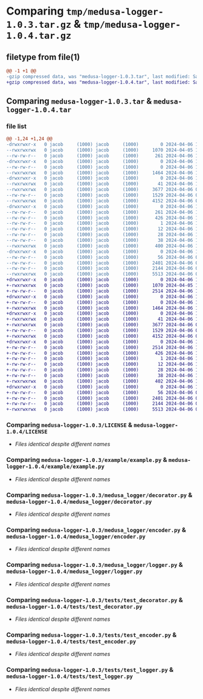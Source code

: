 # Comparing `tmp/medusa-logger-1.0.3.tar.gz` & `tmp/medusa-logger-1.0.4.tar.gz`

## filetype from file(1)

```diff
@@ -1 +1 @@
-gzip compressed data, was "medusa-logger-1.0.3.tar", last modified: Sat Apr  6 16:57:24 2024, max compression
+gzip compressed data, was "medusa-logger-1.0.4.tar", last modified: Sat Apr  6 16:59:32 2024, max compression
```

## Comparing `medusa-logger-1.0.3.tar` & `medusa-logger-1.0.4.tar`

### file list

```diff
@@ -1,24 +1,24 @@
-drwxrwxr-x   0 jacob     (1000) jacob     (1000)        0 2024-04-06 16:57:24.414468 medusa-logger-1.0.3/
--rwxrwxrwx   0 jacob     (1000) jacob     (1000)     1070 2024-04-05 16:36:38.000000 medusa-logger-1.0.3/LICENSE
--rw-rw-r--   0 jacob     (1000) jacob     (1000)      261 2024-04-06 16:57:24.410468 medusa-logger-1.0.3/PKG-INFO
-drwxrwxr-x   0 jacob     (1000) jacob     (1000)        0 2024-04-06 16:57:24.410468 medusa-logger-1.0.3/example/
--rw-rw-r--   0 jacob     (1000) jacob     (1000)        0 2024-04-06 15:39:29.000000 medusa-logger-1.0.3/example/__init__.py
--rwxrwxrwx   0 jacob     (1000) jacob     (1000)     1464 2024-04-06 16:22:30.000000 medusa-logger-1.0.3/example/example.py
-drwxrwxr-x   0 jacob     (1000) jacob     (1000)        0 2024-04-06 16:57:24.410468 medusa-logger-1.0.3/medusa_logger/
--rwxrwxrwx   0 jacob     (1000) jacob     (1000)       41 2024-04-06 16:22:42.000000 medusa-logger-1.0.3/medusa_logger/__init__.py
--rwxrwxrwx   0 jacob     (1000) jacob     (1000)     3677 2024-04-06 06:46:18.000000 medusa-logger-1.0.3/medusa_logger/decorator.py
--rw-rw-r--   0 jacob     (1000) jacob     (1000)     1529 2024-04-06 06:49:50.000000 medusa-logger-1.0.3/medusa_logger/encoder.py
--rwxrwxrwx   0 jacob     (1000) jacob     (1000)     4152 2024-04-06 04:36:41.000000 medusa-logger-1.0.3/medusa_logger/logger.py
-drwxrwxr-x   0 jacob     (1000) jacob     (1000)        0 2024-04-06 16:57:24.410468 medusa-logger-1.0.3/medusa_logger.egg-info/
--rw-rw-r--   0 jacob     (1000) jacob     (1000)      261 2024-04-06 16:57:24.000000 medusa-logger-1.0.3/medusa_logger.egg-info/PKG-INFO
--rw-rw-r--   0 jacob     (1000) jacob     (1000)      426 2024-04-06 16:57:24.000000 medusa-logger-1.0.3/medusa_logger.egg-info/SOURCES.txt
--rw-rw-r--   0 jacob     (1000) jacob     (1000)        1 2024-04-06 16:57:24.000000 medusa-logger-1.0.3/medusa_logger.egg-info/dependency_links.txt
--rw-rw-r--   0 jacob     (1000) jacob     (1000)       12 2024-04-06 16:57:24.000000 medusa-logger-1.0.3/medusa_logger.egg-info/requires.txt
--rw-rw-r--   0 jacob     (1000) jacob     (1000)       28 2024-04-06 16:57:24.000000 medusa-logger-1.0.3/medusa_logger.egg-info/top_level.txt
--rw-rw-r--   0 jacob     (1000) jacob     (1000)       38 2024-04-06 16:57:24.414468 medusa-logger-1.0.3/setup.cfg
--rwxrwxrwx   0 jacob     (1000) jacob     (1000)      400 2024-04-06 16:57:24.000000 medusa-logger-1.0.3/setup.py
-drwxrwxr-x   0 jacob     (1000) jacob     (1000)        0 2024-04-06 16:57:24.410468 medusa-logger-1.0.3/tests/
--rw-rw-r--   0 jacob     (1000) jacob     (1000)       56 2024-04-06 04:57:59.000000 medusa-logger-1.0.3/tests/__init__.py
--rw-rw-r--   0 jacob     (1000) jacob     (1000)     2401 2024-04-06 05:38:53.000000 medusa-logger-1.0.3/tests/test_decorator.py
--rw-rw-r--   0 jacob     (1000) jacob     (1000)     2144 2024-04-06 05:42:53.000000 medusa-logger-1.0.3/tests/test_encoder.py
--rwxrwxrwx   0 jacob     (1000) jacob     (1000)     5513 2024-04-06 05:54:38.000000 medusa-logger-1.0.3/tests/test_logger.py
+drwxrwxr-x   0 jacob     (1000) jacob     (1000)        0 2024-04-06 16:59:32.264231 medusa-logger-1.0.4/
+-rwxrwxrwx   0 jacob     (1000) jacob     (1000)     1070 2024-04-05 16:36:38.000000 medusa-logger-1.0.4/LICENSE
+-rw-rw-r--   0 jacob     (1000) jacob     (1000)     2514 2024-04-06 16:59:32.264231 medusa-logger-1.0.4/PKG-INFO
+drwxrwxr-x   0 jacob     (1000) jacob     (1000)        0 2024-04-06 16:59:32.264231 medusa-logger-1.0.4/example/
+-rw-rw-r--   0 jacob     (1000) jacob     (1000)        0 2024-04-06 15:39:29.000000 medusa-logger-1.0.4/example/__init__.py
+-rwxrwxrwx   0 jacob     (1000) jacob     (1000)     1464 2024-04-06 16:22:30.000000 medusa-logger-1.0.4/example/example.py
+drwxrwxr-x   0 jacob     (1000) jacob     (1000)        0 2024-04-06 16:59:32.264231 medusa-logger-1.0.4/medusa_logger/
+-rwxrwxrwx   0 jacob     (1000) jacob     (1000)       41 2024-04-06 16:22:42.000000 medusa-logger-1.0.4/medusa_logger/__init__.py
+-rwxrwxrwx   0 jacob     (1000) jacob     (1000)     3677 2024-04-06 06:46:18.000000 medusa-logger-1.0.4/medusa_logger/decorator.py
+-rw-rw-r--   0 jacob     (1000) jacob     (1000)     1529 2024-04-06 06:49:50.000000 medusa-logger-1.0.4/medusa_logger/encoder.py
+-rwxrwxrwx   0 jacob     (1000) jacob     (1000)     4152 2024-04-06 04:36:41.000000 medusa-logger-1.0.4/medusa_logger/logger.py
+drwxrwxr-x   0 jacob     (1000) jacob     (1000)        0 2024-04-06 16:59:32.264231 medusa-logger-1.0.4/medusa_logger.egg-info/
+-rw-rw-r--   0 jacob     (1000) jacob     (1000)     2514 2024-04-06 16:59:32.000000 medusa-logger-1.0.4/medusa_logger.egg-info/PKG-INFO
+-rw-rw-r--   0 jacob     (1000) jacob     (1000)      426 2024-04-06 16:59:32.000000 medusa-logger-1.0.4/medusa_logger.egg-info/SOURCES.txt
+-rw-rw-r--   0 jacob     (1000) jacob     (1000)        1 2024-04-06 16:59:32.000000 medusa-logger-1.0.4/medusa_logger.egg-info/dependency_links.txt
+-rw-rw-r--   0 jacob     (1000) jacob     (1000)       12 2024-04-06 16:59:32.000000 medusa-logger-1.0.4/medusa_logger.egg-info/requires.txt
+-rw-rw-r--   0 jacob     (1000) jacob     (1000)       28 2024-04-06 16:59:32.000000 medusa-logger-1.0.4/medusa_logger.egg-info/top_level.txt
+-rw-rw-r--   0 jacob     (1000) jacob     (1000)       38 2024-04-06 16:59:32.264231 medusa-logger-1.0.4/setup.cfg
+-rwxrwxrwx   0 jacob     (1000) jacob     (1000)      402 2024-04-06 16:59:31.000000 medusa-logger-1.0.4/setup.py
+drwxrwxr-x   0 jacob     (1000) jacob     (1000)        0 2024-04-06 16:59:32.264231 medusa-logger-1.0.4/tests/
+-rw-rw-r--   0 jacob     (1000) jacob     (1000)       56 2024-04-06 04:57:59.000000 medusa-logger-1.0.4/tests/__init__.py
+-rw-rw-r--   0 jacob     (1000) jacob     (1000)     2401 2024-04-06 05:38:53.000000 medusa-logger-1.0.4/tests/test_decorator.py
+-rw-rw-r--   0 jacob     (1000) jacob     (1000)     2144 2024-04-06 05:42:53.000000 medusa-logger-1.0.4/tests/test_encoder.py
+-rwxrwxrwx   0 jacob     (1000) jacob     (1000)     5513 2024-04-06 05:54:38.000000 medusa-logger-1.0.4/tests/test_logger.py
```

### Comparing `medusa-logger-1.0.3/LICENSE` & `medusa-logger-1.0.4/LICENSE`

 * *Files identical despite different names*

### Comparing `medusa-logger-1.0.3/example/example.py` & `medusa-logger-1.0.4/example/example.py`

 * *Files identical despite different names*

### Comparing `medusa-logger-1.0.3/medusa_logger/decorator.py` & `medusa-logger-1.0.4/medusa_logger/decorator.py`

 * *Files identical despite different names*

### Comparing `medusa-logger-1.0.3/medusa_logger/encoder.py` & `medusa-logger-1.0.4/medusa_logger/encoder.py`

 * *Files identical despite different names*

### Comparing `medusa-logger-1.0.3/medusa_logger/logger.py` & `medusa-logger-1.0.4/medusa_logger/logger.py`

 * *Files identical despite different names*

### Comparing `medusa-logger-1.0.3/tests/test_decorator.py` & `medusa-logger-1.0.4/tests/test_decorator.py`

 * *Files identical despite different names*

### Comparing `medusa-logger-1.0.3/tests/test_encoder.py` & `medusa-logger-1.0.4/tests/test_encoder.py`

 * *Files identical despite different names*

### Comparing `medusa-logger-1.0.3/tests/test_logger.py` & `medusa-logger-1.0.4/tests/test_logger.py`

 * *Files identical despite different names*

